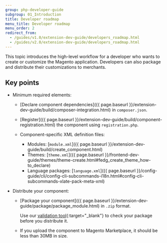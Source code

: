 ```yaml
---
group: php-developer-guide
subgroup: 01_Introduction
title: Developer roadmap
menu_title: Developer roadmap
menu_order: 2
redirect_from:
  - /guides/v1.0/extension-dev-guide/developers_roadmap.html
  - /guides/v2.0/extension-dev-guide/developers_roadmap.html
---
```


This topic introduces the high-level workflow for a developer who wants to create or customize the Magento application. Developers can also package and distribute their customizations to merchants.

## Key points

*	Minimum required elements:

	*	[Declare component dependencies]({{ page.baseurl }}/extension-dev-guide/build/composer-integration.html) in `composer.json`.
	*	[Register]({{ page.baseurl }}/extension-dev-guide/build/component-registration.html) the component using `registration.php`.
	*	Component-specific XML definition files:

		*	Modules: [`module.xml`]({{ page.baseurl }}/extension-dev-guide/build/create_component.html)
		*	Themes: [`theme.xml`]({{ page.baseurl }}/frontend-dev-guide/themes/theme-create.html#fedg_create_theme_how-to_declare)
		*	Language packages: [`language.xml`]({{ page.baseurl }}/config-guide/cli/config-cli-subcommands-i18n.html#config-cli-subcommands-xlate-pack-meta-xml)
*	Distribute your component:

	*	[Package your component]({{ page.baseurl }}/extension-dev-guide/package/package_module.html) in `.zip` format.

		Use our [validation tool](https://github.com/magento/marketplace-tools){:target="_blank"} to check your package before you distribute it.
	*	If you upload the component to Magento Marketplace, it should be less than 30MB in size.